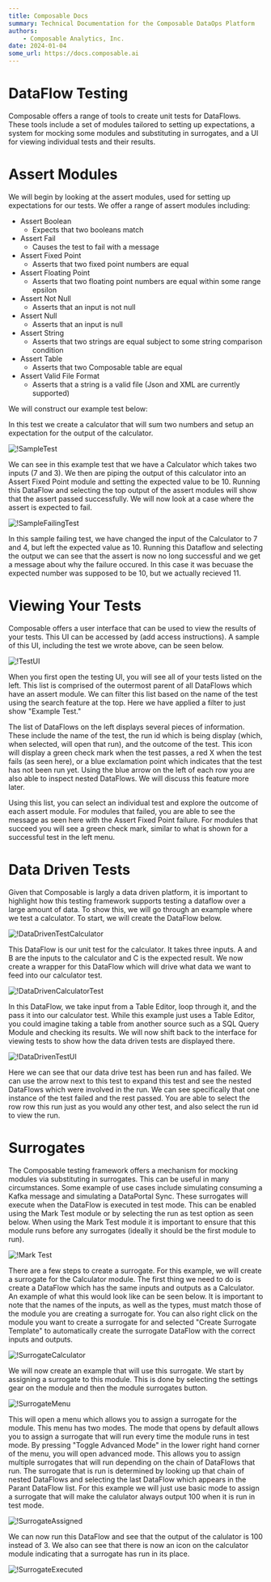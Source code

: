 ```yaml
---
title: Composable Docs
summary: Technical Documentation for the Composable DataOps Platform
authors:
    - Composable Analytics, Inc.
date: 2024-01-04
some_url: https://docs.composable.ai
---
```


# DataFlow Testing

Composable offers a range of tools to create unit tests for DataFlows. These tools include a set of modules tailored to setting up expectations, a system for mocking some modules and substituting in surrogates, and a UI for viewing individual tests and their results.

# Assert Modules

We will begin by looking at the assert modules, used for setting up expectations for our tests. We offer a range of assert modules including:
- Assert Boolean
    - Expects that two booleans match
- Assert Fail
    - Causes the test to fail with a message
- Assert Fixed Point
    - Asserts that two fixed point numbers are equal
- Assert Floating Point
    - Asserts that two floating point numbers are equal within some range epsilon
- Assert Not Null
    - Asserts that an input is not null
- Assert Null
    - Asserts that an input is null
- Assert String
    - Asserts that two strings are equal subject to some string comparison condition
- Assert Table
    - Asserts that two Composable table are equal
- Assert Valid File Format
    - Asserts that a string is a valid file (Json and XML are currently supported)

We will construct our example test below:

In this test we create a calculator that will sum two numbers and setup an expectation for the output of the calculator.

![!SampleTest](img/SampleTest.png)

We can see in this example test that we have a Calculator which takes two inputs (7 and 3). We then are piping the output of this calculator into an Assert Fixed Point module and setting the expected value to be 10. Running this DataFlow and selecting the top output of the assert modules will show that the assert passed successfully. We will now look at a case where the assert is expected to fail.

![!SampleFailingTest](img/SampleFailingTest.png)

In this sample failing test, we have changed the input of the Calculator to 7 and 4, but left the expected value as 10. Running this Dataflow and selecting the output we can see that the assert is now no long successful and we get a message about why the failure occured. In this case it was becuase the expected number was supposed to be 10, but we actually recieved 11.

# Viewing Your Tests

Composable offers a user interface that can be used to view the results of your tests. This UI can be accessed by (add access instructions). A sample of this UI, including the test we wrote above, can be seen below.

![!TestUI](img/TestUI.png)

When you first open the testing UI, you will see all of your tests listed on the left. This list is comprised of the outermost parent of all DataFlows which have an assert module. We can filter this list based on the name of the test using the search feature at the top. Here we have applied a filter to just show "Example Test." 

The list of DataFlows on the left displays several pieces of information. These include the name of the test, the run id which is being display (which, when selected, will open that run), and the outcome of the test. This icon will display a green check mark when the test passes, a red X when the test fails (as seen here), or a blue exclamation point which indicates that the test has not been run yet. Using the blue arrow on the left of each row you are also able to inspect nested DataFlows. We will discuss this feature more later.

Using this list, you can select an individual test and explore the outcome of each assert module. For modules that failed, you are able to see the message as seen here with the Assert Fixed Point failure. For modules that succeed you will see a green check mark, similar to what is shown for a successful test in the left menu.

# Data Driven Tests

Given that Composable is largly a data driven platform, it is important to highlight how this testing framework supports testing a dataflow over a large amount of data. To show this, we will go through an example where we test a calculator. To start, we will create the DataFlow below.

![!DataDrivenTestCalculator](img/SampleDataDrivenTestCalculator.png)

This DataFlow is our unit test for the calculator. It takes three inputs. A and B are the inputs to the calculator and C is the expected result. We now create a wrapper for this DataFlow which will drive what data we want to feed into our calculator test.

![!DataDrivenCalculatorTest](img/DataDrivenCalcWrapper.png)

In this DataFlow, we take input from a Table Editor, loop through it, and the pass it into our calculator test. While this example just uses a Table Editor, you could imagine taking a table from another source such as a SQL Query Module and checking its results. We will now shift back to the interface for viewing tests to show how the data driven tests are displayed there.

![!DataDrivenTestUI](img/DataDrivenTestUI.png)

Here we can see that our data drive test has been run and has failed. We can use the arrow next to this test to expand this test and see the nested DataFlows which were involved in the run. We can see specifically that one instance of the test failed and the rest passed. You are able to select the row row this run just as you would any other test, and also select the run id to view the run.

# Surrogates

The Composable testing framework offers a mechanism for mocking modules via substituting in surrogates. This can be useful in many circumstances. Some example of use cases include simulating consuming a Kafka message and simulating a DataPortal Sync. These surrogates will execute when the DataFlow is executed in test mode. This can be enabled using the Mark Test module or by selecting the run as test option as seen below. When using the Mark Test module it is important to ensure that this module runs before any surrogates (ideally it should be the first module to run).

![!Mark Test](img/MarkTest.png)

There are a few steps to create a surrogate. For this example, we will create a surrogate for the Calculator module. The first thing we need to do is create a DataFlow which has the same inputs and outputs as a Calculator. An example of what this would look like can be seen below. It is important to note that the names of the inputs, as well as the types, must match those of the module you are creating a surrogate for. You can also right click on the module you want to create a surrogate for and selected "Create Surrogate Template" to automatically create the surrogate DataFlow with the correct inputs and outputs.

![!SurrogateCalculator](img/SurrogateCalculator.png)

We will now create an example that will use this surrogate. We start by assigning a surrogate to this module. This is done by selecting the settings gear on the module and then the module surrogates button.

![!SurrogateMenu](img/SurrogateMenu.png)

This will open a menu which allows you to assign a surrogate for the module. This menu has two modes. The mode that opens by default allows you to assign a surrogate that will run every time the module runs in test mode. By pressing "Toggle Advanced Mode" in the lower right hand corner of the menu, you will open advanced mode. This allows you to assign multiple surrogates that will run depending on the chain of DataFlows that run. The surrogate that is run is determined by looking up that chain of nested DataFlows and selecting the last DataFlow which appears in the Parant DataFlow list. For this example we will just use basic mode to assign a surrogate that will make the calulator always output 100 when it is run in test mode.

![!SurrogateAssigned](img/SurrogateAssigned.png)

We can now run this DataFlow and see that the output of the calulator is 100 instead of 3.
We also can see that there is now an icon on the calculator module indicating that a surrogate has run in its place.

![!SurrogateExecuted](img/SurrogateExecuted.png)

